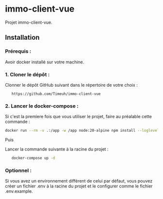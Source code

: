 # immo-client-vue
Projet immo-client-vue.

## Installation
### Prérequis :
Avoir docker installé sur votre machine.


### 1. **Cloner le dépôt :**

Clonner le dépôt GitHub suivant dans le répertoire de votre choix :
````http request
   https://github.com/Timeuh/immo-client-vue
  ```` 
  
### 2. **Lancer le docker-compose :**
Si c'est la premiere fois que vous utiliser le projet, faire au préalable cette commande :
````bash
docker run --rm -v .:/app -w /app node:20-alpine npm install --loglevel=verbose
  ````
Puis 

Lancer la commande suivante à la racine du projet :
````bash
   docker-compose up -d
  ````   

### Optionnel :
Si vous avez un environnement différent de celui
par défaut, vous pouvez créer un fichier .env à la racine du projet 
et le configurer comme le fichier .env.example.


   
   


